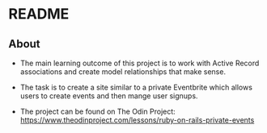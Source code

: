 # README

## About

- The main learning outcome of this project is to work with Active Record associations and create model relationships that make sense.

- The task is to create a site similar to a private Eventbrite which allows users to create events and then mange user signups.

- The project can be found on The Odin Project: https://www.theodinproject.com/lessons/ruby-on-rails-private-events

